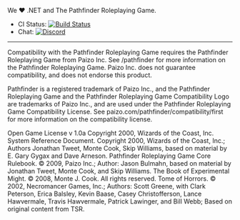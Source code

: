 We :heart: .NET and The Pathfinder Roleplaying Game.

- CI Status: [![Build Status](https://dev.azure.com/Missymessa/PCSharpGen/_apis/build/status/missymessa.pcsharpgen?branchName=master)](https://dev.azure.com/Missymessa/PCSharpGen/_build/latest?definitionId=1&branchName=master)
- Chat: [![Discord](https://img.shields.io/discord/736050509353451531?color=7389D8&label=%20&logo=discord&logoColor=ffffff)](https://discord.gg/tcygPG8 )

---

Compatibility with the Pathfinder Roleplaying Game requires the Pathfinder Roleplaying Game from Paizo Inc. See /pathfinder for more information on the Pathfinder Roleplaying Game. Paizo Inc. does not guarantee compatibility, and does not endorse this product.

Pathfinder is a registered trademark of Paizo Inc., and the Pathfinder Roleplaying Game and the Pathfinder Roleplaying Game Compatibility Logo are trademarks of Paizo Inc., and are used under the Pathfinder Roleplaying Game Compatibility License. See paizo.com/pathfinder/compatibility/first for more information on the compatibility license.

Open Game License v 1.0a Copyright 2000, Wizards of the Coast, Inc.
System Reference Document. Copyright 2000, Wizards of the Coast, Inc.; Authors Jonathan Tweet, Monte Cook, Skip Williams, based on material by E. Gary Gygax and Dave Arneson.
Pathfinder Roleplaying Game Core Rulebook. © 2009, Paizo Inc.; Author: Jason Bulmahn, based on material by Jonathan Tweet, Monte Cook, and Skip Williams.
The Book of Experimental Might. © 2008, Monte J. Cook. All rights reserved.
Tome of Horrors. © 2002, Necromancer Games, Inc.; Authors: Scott Greene, with Clark Peterson, Erica Balsley, Kevin Baase, Casey Christofferson, Lance Hawvermale, Travis Hawvermale, Patrick Lawinger, and Bill Webb; Based on original content from TSR.
